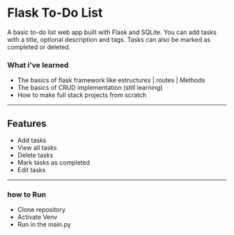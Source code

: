 # Flask To-Do List

A basic to-do list web app built with Flask and SQLite. You can add tasks with a title, optional description and tags. Tasks can also be marked as completed or deleted.

### What i've learned
-  The basics of flask framework like estructures | routes | Methods
-  The basics of CRUD implementation (still learning)
-  How to make full stack projects from scratch

---

## Features

- Add tasks
- View all tasks
- Delete tasks
- Mark tasks as completed 
- Edit tasks 

---

### how to Run
- Clone repository
- Activate Venv
- Run in the main.py